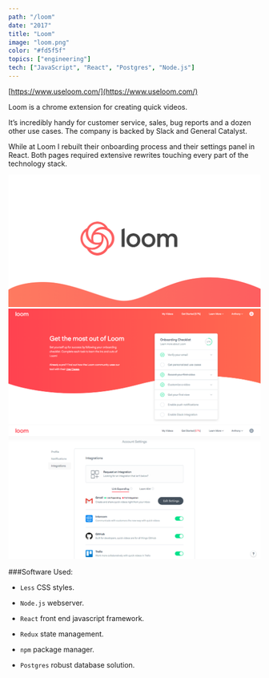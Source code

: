 ```yaml
---
path: "/loom"
date: "2017"
title: "Loom"
image: "loom.png"
color: "#fd5f5f"
topics: ["engineering"]
tech: ["JavaScript", "React", "Postgres", "Node.js"]
---
```


[https://www.useloom.com/](https://www.useloom.com/)

Loom is a chrome extension for creating quick videos.

It’s incredibly handy for customer service, sales, bug reports and a dozen other use cases. The company is backed by Slack and General Catalyst.

While at Loom I rebuilt their onboarding process and their settings panel in React. Both pages required extensive rewrites touching every part of the technology stack.

![alt text](/images/loom/loom.png "loom logo")
![alt text](/images/loom/get-started.png "loom get started")
![alt text](/images/loom/settings.png "loom settings")

###Software Used:

* `Less` CSS styles.

* `Node.js` webserver.

* `React` front end javascript framework.

* `Redux` state management.

* `npm` package manager.

* `Postgres` robust database solution.


